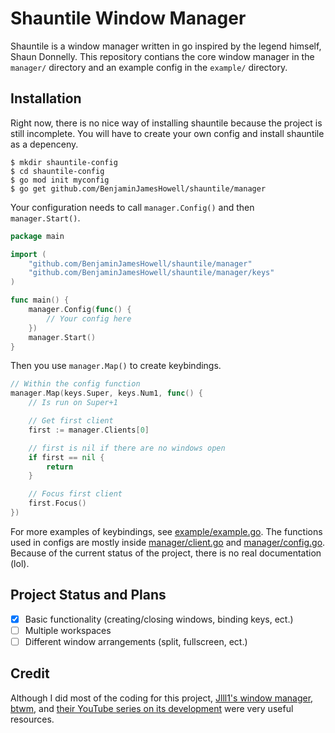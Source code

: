 # Shauntile Window Manager
Shauntile is a window manager written in go inspired by the legend himself,
Shaun Donnelly. 
This repository contians the core window manager in the `manager/` directory
and an example config in the `example/` directory.
## Installation
Right now, there is no nice way of installing shauntile because the project is
still incomplete. You will have to create your own config and install shauntile
as a depenceny.
```
$ mkdir shauntile-config
$ cd shauntile-config
$ go mod init myconfig
$ go get github.com/BenjaminJamesHowell/shauntile/manager
```
Your configuration needs to call `manager.Config()` and then `manager.Start()`.
```go
package main

import (
	"github.com/BenjaminJamesHowell/shauntile/manager"
	"github.com/BenjaminJamesHowell/shauntile/manager/keys"
)

func main() {
	manager.Config(func() {
		// Your config here
	})
	manager.Start()
}
```
Then you use `manager.Map()` to create keybindings.
```go
// Within the config function
manager.Map(keys.Super, keys.Num1, func() {
	// Is run on Super+1

	// Get first client
	first := manager.Clients[0]

	// first is nil if there are no windows open
	if first == nil {
		return
	}

	// Focus first client
	first.Focus()
})
```
For more examples of keybindings, see [example/example.go](https://github.com/BenjaminJamesHowell/shauntile/blob/main/example/example.go). The functions used in configs are
mostly inside [manager/client.go](./manager/client.go) and [manager/config.go](./manager/config.go). Because of the current status of the project, there is no real documentation (lol).
## Project Status and Plans
- [x] Basic functionality (creating/closing windows, binding keys, ect.)
- [ ] Multiple workspaces
- [ ] Different window arrangements (split, fullscreen, ect.)

## Credit
Although I did most of the coding for this project, [Jlll1's window manager, btwm](https://github.com/Jlll1/btwm), and [their YouTube series on its
development](https://www.youtube.com/playlist?list=PLjfDSHUGSwofsA789Yc6n_nmknEiA1k-m) were very useful resources.

